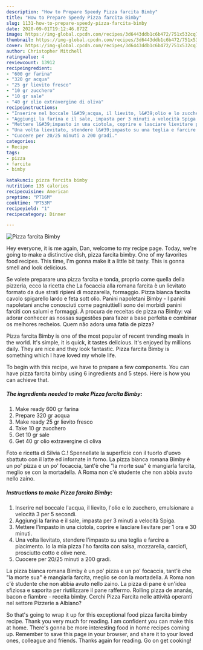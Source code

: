 ```yaml
---
description: "How to Prepare Speedy Pizza farcita Bimby"
title: "How to Prepare Speedy Pizza farcita Bimby"
slug: 1131-how-to-prepare-speedy-pizza-farcita-bimby
date: 2020-09-01T19:12:46.872Z
image: https://img-global.cpcdn.com/recipes/3d6443ddb1c6b472/751x532cq70/pizza-farcita-bimby-recipe-main-photo.jpg
thumbnail: https://img-global.cpcdn.com/recipes/3d6443ddb1c6b472/751x532cq70/pizza-farcita-bimby-recipe-main-photo.jpg
cover: https://img-global.cpcdn.com/recipes/3d6443ddb1c6b472/751x532cq70/pizza-farcita-bimby-recipe-main-photo.jpg
author: Christopher Mitchell
ratingvalue: 4
reviewcount: 13912
recipeingredient:
- "600 gr farina"
- "320 gr acqua"
- "25 gr lievito fresco"
- "10 gr zucchero"
- "10 gr sale"
- "40 gr olio extravergine di oliva"
recipeinstructions:
- "Inserire nel boccale l&#39;acqua, il lievito, l&#39;olio e lo zucchero, emulsionare a velocità 3 per 5 secondi."
- "Aggiungi la farina e il sale, impasta per 3 minuti a velocità Spiga."
- "Mettere l&#39;impasto in una ciotola, coprire e lasciare lievitare per 1 ora e 30 minuti."
- "Una volta lievitato, stendere l&#39;impasto su una teglia e farcire a piacimento. Io la mia pizza l&#39;ho farcita con salsa, mozzarella, carciofi, prosciutto cotto e olive nere."
- "Cuocere per 20/25 minuti a 200 gradi."
categories:
- Recipe
tags:
- pizza
- farcita
- bimby

katakunci: pizza farcita bimby 
nutrition: 135 calories
recipecuisine: American
preptime: "PT16M"
cooktime: "PT53M"
recipeyield: "1"
recipecategory: Dinner

---
```



![Pizza farcita Bimby](https://img-global.cpcdn.com/recipes/3d6443ddb1c6b472/751x532cq70/pizza-farcita-bimby-recipe-main-photo.jpg)

Hey everyone, it is me again, Dan, welcome to my recipe page. Today, we're going to make a distinctive dish, pizza farcita bimby. One of my favorites food recipes. This time, I'm gonna make it a little bit tasty. This is gonna smell and look delicious.

Se volete preparare una pizza farcita e tonda, proprio come quella della pizzeria, ecco la ricetta che La focaccia alla romana farcita è un lievitato formato da due strati ripieni di mozzarella, formaggio. Pizza bianca farcita cavolo spigarello lardo e feta sott olio. Panini napoletani Bimby - I panini napoletani anche conosciuti come pagniuttielli sono dei morbidi panini farciti con salumi e formaggi. À procura de receitas de pizza na Bimby: vai adorar conhecer as nossas sugestões para fazer a base perfeita e combinar os melhores recheios. Quem não adora uma fatia de pizza?

Pizza farcita Bimby is one of the most popular of recent trending meals in the world. It's simple, it is quick, it tastes delicious. It's enjoyed by millions daily. They are nice and they look fantastic. Pizza farcita Bimby is something which I have loved my whole life.


To begin with this recipe, we have to prepare a few components. You can have pizza farcita bimby using 6 ingredients and 5 steps. Here is how you can achieve that.

<!--inarticleads1-->

##### The ingredients needed to make Pizza farcita Bimby:

1. Make ready 600 gr farina
1. Prepare 320 gr acqua
1. Make ready 25 gr lievito fresco
1. Take 10 gr zucchero
1. Get 10 gr sale
1. Get 40 gr olio extravergine di oliva


Foto e ricetta di Silvia C.! Spennellate la superficie con il tuorlo d&#39;uovo sbattuto con il latte ed infornate in forno. La pizza bianca romana Bimby è un po&#39; pizza e un po&#39; focaccia, tant&#39;è che &#34;la morte sua&#34; è mangiarla farcita, meglio se con la mortadella. A Roma non c&#39;è studente che non abbia avuto nello zaino. 

<!--inarticleads2-->

##### Instructions to make Pizza farcita Bimby:

1. Inserire nel boccale l&#39;acqua, il lievito, l&#39;olio e lo zucchero, emulsionare a velocità 3 per 5 secondi.
1. Aggiungi la farina e il sale, impasta per 3 minuti a velocità Spiga.
1. Mettere l&#39;impasto in una ciotola, coprire e lasciare lievitare per 1 ora e 30 minuti.
1. Una volta lievitato, stendere l&#39;impasto su una teglia e farcire a piacimento. Io la mia pizza l&#39;ho farcita con salsa, mozzarella, carciofi, prosciutto cotto e olive nere.
1. Cuocere per 20/25 minuti a 200 gradi.


La pizza bianca romana Bimby è un po&#39; pizza e un po&#39; focaccia, tant&#39;è che &#34;la morte sua&#34; è mangiarla farcita, meglio se con la mortadella. A Roma non c&#39;è studente che non abbia avuto nello zaino. La pizza di pane è un&#39;idea sfiziosa e saporita per riutilizzare il pane raffermo. Rolling pizza de ananás, bacon e fiambre - receita bimby. Cerchi Pizza Farcita nelle attività operanti nel settore Pizzerie a Albiano? 

So that's going to wrap it up for this exceptional food pizza farcita bimby recipe. Thank you very much for reading. I am confident you can make this at home. There's gonna be more interesting food in home recipes coming up. Remember to save this page in your browser, and share it to your loved ones, colleague and friends. Thanks again for reading. Go on get cooking!
